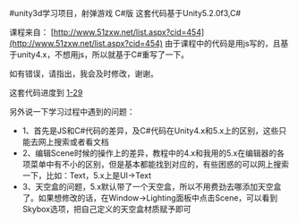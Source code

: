 #unity3d学习项目，射弹游戏 C\#版
这套代码基于Unity5.2.0f3,C#

课程来自：
[http://www.51zxw.net/list.aspx?cid=454](http://www.51zxw.net/list.aspx?cid=454)
由于课程中的代码是用js写的，且基于unity4.x，不想用js，所以就基于C#重写了一下。

如有错误，请指出，我会及时修改，谢谢。

这套代码进度到 [1-29](http://www.51zxw.net/show.aspx?id=33240&cid=454)

另外说一下学习过程中遇到的问题：
* 1、首先是JS和C#代码的差异，及C#代码在Unity4.x和5.x上的区别，这些只能去网上搜索或者看文档
* 2、编辑Scene时候的操作上的差异，教程中的4.x和我用的5.x在编辑器的各项菜单中有不小的区别，但是基本都能找到对应的，有些困惑的可以网上搜索一下，比如：Text，5.x上是UI->Text
* 3、天空盒的问题，5.x默认带了一个天空盒，所以不用费劲去哪添加天空盒了。如果想修改的话，在Window->Lighting面板中点击Scene，可以看到Skybox选项，把自己定义的天空盒材质赋予即可
